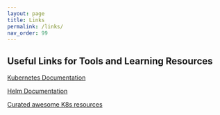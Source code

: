 ```yaml
---
layout: page
title: Links
permalink: /links/
nav_order: 99
---
```

## Useful Links for Tools and Learning Resources

[Kubernetes Documentation](https://kubernetes.io/docs/home/)

[Helm Documentation](https://helm.sh/docs/)

[Curated awesome K8s resources](https://github.com/tomhuang12/awesome-k8s-resources)